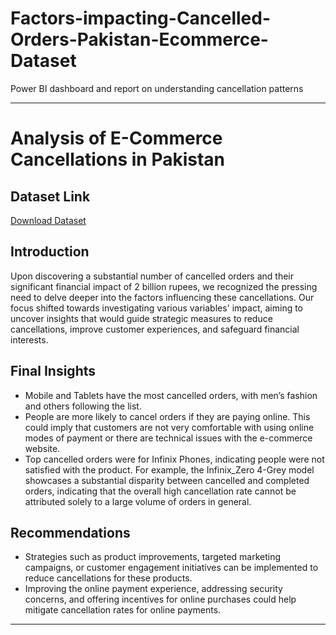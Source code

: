# Factors-impacting-Cancelled-Orders-Pakistan-Ecommerce-Dataset
Power BI dashboard and report on understanding cancellation patterns


---

# Analysis of E-Commerce Cancellations in Pakistan

## Dataset Link
[Download Dataset](https://opendata.com.pk/dataset/pakistanlargest-ecommerce-dataset)

## Introduction
Upon discovering a substantial number of cancelled orders and their significant financial impact of 2 billion rupees, we recognized the pressing need to delve deeper into the factors influencing these cancellations. Our focus shifted towards investigating various variables' impact, aiming to uncover insights that would guide strategic measures to reduce cancellations, improve customer experiences, and safeguard financial interests.

## Final Insights
- Mobile and Tablets have the most cancelled orders, with men’s fashion and others following the list.
- People are more likely to cancel orders if they are paying online. This could imply that customers are not very comfortable with using online modes of payment or there are technical issues with the e-commerce website.
- Top cancelled orders were for Infinix Phones, indicating people were not satisfied with the product. For example, the Infinix_Zero 4-Grey model showcases a substantial disparity between cancelled and completed orders, indicating that the overall high cancellation rate cannot be attributed solely to a large volume of orders in general.

## Recommendations
- Strategies such as product improvements, targeted marketing campaigns, or customer engagement initiatives can be implemented to reduce cancellations for these products.
- Improving the online payment experience, addressing security concerns, and offering incentives for online purchases could help mitigate cancellation rates for online payments.

---
